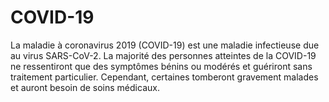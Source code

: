 # COVID-19
La maladie à coronavirus 2019 (COVID-19) est une maladie infectieuse due au virus SARS-CoV-2.
La majorité des personnes atteintes de la COVID-19 ne ressentiront que des symptômes bénins ou modérés et guériront sans traitement particulier. Cependant, certaines tomberont gravement malades et auront besoin de soins médicaux.
